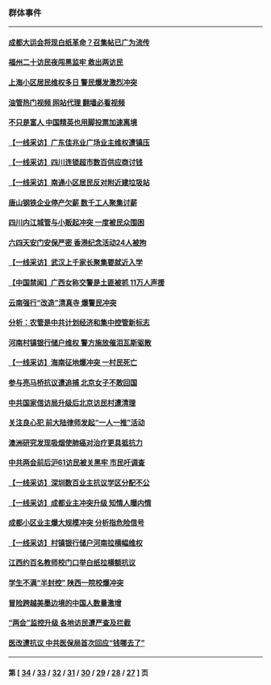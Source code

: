 ### 群体事件
---
#### [成都大运会将现白纸革命？召集帖已广为流传](../../pages/ncid279/n14033119.md?07200845) 
#### [福州二十访民夜闯黑监牢 救出两访民](../../pages/ncid279/n14031617.md?07200845) 
#### [上海小区居民维权多日 警民爆发激烈冲突](../../pages/ncid279/n14029221.md?07200845) 
#### [油管热门视频 网站代理 翻墙必看视频](http://138.2.39.72:81/youtube.html?epic-marker?07200845)
#### [不只是富人 中国精英也用脚投票加速离境](../../pages/ncid279/n14029086.md?07200845) 
#### [【一线采访】广东佳兆业广场业主维权遭镇压](../../pages/ncid279/n14028175.md?07200845) 
#### [【一线采访】四川连锁超市数百供应商讨钱](../../pages/ncid279/n14025102.md?07200845) 
#### [【一线采访】南通小区居民反对附近建垃圾站](../../pages/ncid279/n14021690.md?07200845) 
#### [唐山钢铁企业停产欠薪 数千工人聚集讨薪](../../pages/ncid279/n14017404.md?07200845) 
#### [四川内江城管与小贩起冲突 一度被民众围困](../../pages/ncid279/n14015922.md?07200845) 
#### [六四天安门安保严密 香港纪念活动24人被拘](../../pages/ncid279/n14009800.md?07200845) 
#### [【一线采访】武汉上千家长聚集要就近入学](../../pages/ncid279/n14009497.md?07200845) 
#### [【中国禁闻】广西女称交警是土匪被抓 11万人声援](../../pages/ncid279/n14006869.md?07200845) 
#### [云南强行“改造”清真寺 爆警民冲突](../../pages/ncid279/n14005561.md?07200845) 
#### [分析：农管是中共计划经济和集中控管新标志](../../pages/ncid279/n14000665.md?07200845) 
#### [河南村镇银行储户维权 警方施放催泪瓦斯驱散](../../pages/ncid279/n13998750.md?07200845) 
#### [【一线采访】海南征地爆冲突 一村民死亡](../../pages/ncid279/n13989137.md?07200845) 
#### [参与亮马桥抗议遭追捕 北京女子不敢回国](../../pages/ncid279/n13985420.md?07200845) 
#### [中共国家信访局升级后北京访民村遭清理](../../pages/ncid279/n13984826.md?07200845) 
#### [关注良心犯 前大陆律师发起“一人一推”活动](../../pages/ncid279/n13980524.md?07200845) 
#### [澳洲研究发现吸烟使肺癌对治疗更具抵抗力](../../pages/ncid279/n13977762.md?07200845) 
#### [中共两会前后沪61访民被关黑牢 市民吁调查](../../pages/ncid279/n13976054.md?07200845) 
#### [【一线采访】深圳数百业主抗议学区分配不公](../../pages/ncid279/n13976680.md?07200845) 
#### [【一线采访】成都业主冲突升级 知情人曝内情](../../pages/ncid279/n13965289.md?07200845) 
#### [成都小区业主爆大规模冲突 分析指危险信号](../../pages/ncid279/n13964520.md?07200845) 
#### [【一线采访】村镇银行储户河南拉横幅维权](../../pages/ncid279/n13964555.md?07200845) 
#### [江西约百名教师校门口举白纸拉横额抗议](../../pages/ncid279/n13958579.md?07200845) 
#### [学生不满“半封控” 陕西一院校爆冲突](../../pages/ncid279/n13946647.md?07200845) 
#### [冒险跨越美墨边境的中国人数量激增](../../pages/ncid279/n13946742.md?07200845) 
#### [“两会”监控升级 各地访民遭严查及拦截](../../pages/ncid279/n13942702.md?07200845) 
#### [医改遭抗议 中共医保局首次回应“钱哪去了”](../../pages/ncid279/n13938290.md?07200845) 

---
#### 第 [ [34](./34.md?07200845) / [33](./33.md?07200845) / [32](./32.md?07200845) / [31](./31.md?07200845) / [30](./30.md?07200845) / [29](./29.md?07200845) / [28](./28.md?07200845) / [27](./27.md?07200845) ] 页
